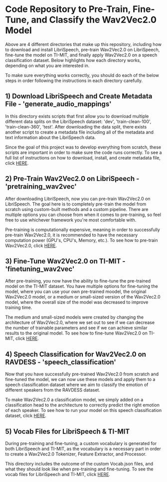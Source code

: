 #  Code Repository to Pre-Train, Fine-Tune, and Classify the Wav2Vec2.0 Model

Above are 4 different directories that make up this repository, including how to download and install LibriSpeech, pre-train Wav2Vec2.0 on LibriSpeech, fine-tune the model on TI-MIT, and finally apply Wav2Vec2.0 on a speech classification dataset. Below highlights how each directory works, depending on what you are interested in.

To make sure everything works correctly, you should do each of the below steps in order following the instructions in each directory carefully. 

## 1) Download LibriSpeech and Create Metadata File - 'generate_audio_mappings'

In this directory exists scripts that first allow you to download multiple different data splits on the LibriSpeech dataset: 'dev', 'train-clean-100', 'train-clean-360', 'test'. After downloading the data split, there exists another script to create a metadata file including all of the metadata and text information about the LibriSpeech data. 

Since the goal of this project was to develop everything from scratch, these scripts are important in order to make sure the code runs correctly. To see a full list of instructions on how to download, install, and create metadata file, click [HERE](https://github.com/tristinjohnson/PreTraining-ASR-From-Scratch/tree/main/Code/generate_audio_mappings).

## 2) Pre-Train Wav2Vec2.0 on LibriSpeech - 'pretraining_wav2vec'

After downloading LibriSpeech, now you can pre-train Wav2Vec2.0 on LibriSpeech. The goal here is to completely pre-train the model from scratch using custom-built methods and a custom pipeline. There are multiple options you can choose from when it comes to pre-training, so feel free to use whichever framework you're most comfortable with.

Pre-training is computationally expensive, meaning in order to successfully pre-train Wav2Vec2.0, it is recommended to have the necessary computation power (GPU's, CPU's, Memory, etc.). To see how to pre-train Wav2Vec2.0, click [HERE](https://github.com/tristinjohnson/PreTraining-ASR-From-Scratch/tree/main/Code/pretraining_wav2vec).

## 3) Fine-Tune Wav2Vec2.0 on TI-MIT - 'finetuning_wav2vec'

After pre-training, you now have the ability to fine-tune the pre-trained model on the TI-MIT dataset. You have multiple options for fine-tuning the model, where you can use your own pre-trained moodel, the original Wav2Vec2.0 model, or a medium or small-sized version of the Wav2Vec2.0 model, where the overall size of the model was decreased to improve training time. 

The medium and small-sized models were created by changing the architecture of Wav2Vec2.0, where we set out to see if we can decrease the number of trainable parameters and see if we can achieve similar results to the original model. To see how to fine-tune Wav2Vec2.0 on TI-MIT, click [HERE](https://github.com/tristinjohnson/PreTraining-ASR-From-Scratch/tree/main/Code/finetuning_wav2vec). 

## 4) Speech Classification for Wav2Vec2.0 on RAVDESS - 'speech_classification'

Now that you have successfully pre-trained Wav2Vec2.0 from scratch and fine-tuned the model, we can now use these models and apply them to a speech classification dataset where we aim to classify the emotion of different speakers from the RAVDESS dataset. 

To make Wav2Vec2.0 a classification model, we simply added on a classification head to the architecture to correctly predict the right emotion of each speaker. To see how to run your model on this speech classification dataset, click [HERE](https://github.com/tristinjohnson/PreTraining-ASR-From-Scratch/tree/main/Code/speech_classification).

## 5) Vocab Files for LibriSpeech & TI-MIT

During pre-training and fine-tuning, a custom vocabulary is generated for both LibriSpeech and TI-MIT, as the vocabulary is a necessary part in order to create a Wav2Vec2.0 Tokenizer, Feature Extractor, and Processor. 

This directory includes the outcome of the custom Vocab.json files, and what they should look like when pre-training and fine-tuning. To see the vocab files for LibriSpeech and TI-MIT, click [HERE](https://github.com/tristinjohnson/PreTraining-ASR-From-Scratch/tree/main/Code/vocab).
